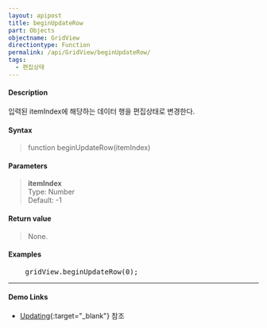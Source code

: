 ```yaml
---
layout: apipost
title: beginUpdateRow
part: Objects
objectname: GridView
directiontype: Function
permalink: /api/GridView/beginUpdateRow/
tags:
  - 편집상태
---
```



#### Description

 입력된 itemIndex에 해당하는 데이터 행을 편집상태로 변경한다.

#### Syntax

> function beginUpdateRow(itemIndex)

#### Parameters

> **itemIndex**  
> Type: Number  
> Default: -1  

#### Return value

> None.

#### Examples 

<pre class="prettyprint">
    gridView.beginUpdateRow(0);
</pre>

---

#### Demo Links

* [Updating](http://demo.realgrid.com/Editing/Updating/){:target="_blank"} 참조